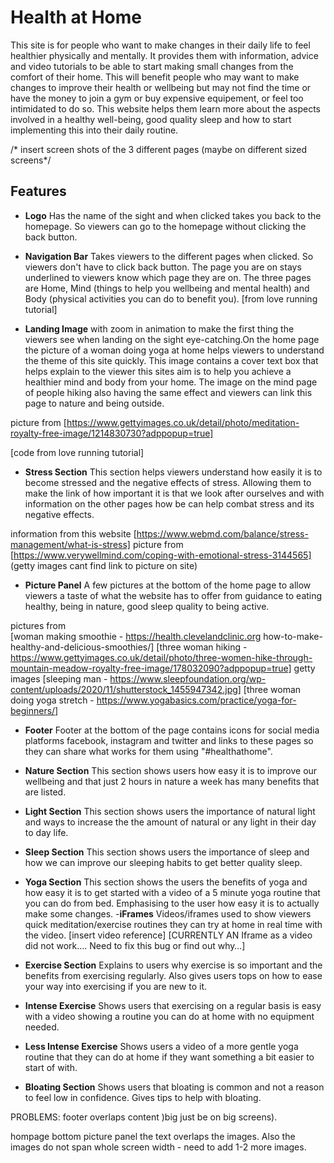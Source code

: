 # Health at Home

This site is for people who want to make changes in their daily life to feel healthier physically and mentally. It provides them with information, advice and video tutorials to be able to start making small changes from the comfort of their home. This will benefit people who may want to make changes to improve their health or wellbeing but may not find the time or have the money to join a gym or buy expensive equipement, or feel too intimidated to do so. This website helps them learn more about the aspects involved in a healthy well-being, good quality sleep and how to start implementing this into their daily routine.

/* insert screen shots of the 3 different pages (maybe on different sized screens*/

## Features

- __Logo__
Has the name of the sight and when clicked takes you back to the homepage. So viewers can go to the homepage without clicking the back button.

- __Navigation Bar__
Takes viewers to the different pages when clicked. So viewers don't have to click back button. The page you are on stays underlined to viewers know which page they are on. The three pages are Home, Mind (things to help you wellbeing and mental health) and Body (physical activities you can do to benefit you).
 [from love running tutorial]

- __Landing Image__
with zoom in animation to make the first thing the viewers see when landing on the sight eye-catching.On the home page the picture of a woman doing yoga at home helps viewers to understand the theme of this site quickly.
This image contains a cover text box that helps explain to the viewer this sites aim is to help you achieve a healthier mind and body from your home. 
The image on the mind page of people hiking also having the same effect and viewers can link this page to nature and being outside.

picture from  [https://www.gettyimages.co.uk/detail/photo/meditation-royalty-free-image/1214830730?adppopup=true]

[code from love running tutorial]

- __Stress Section__
This section helps viewers understand how easily it is to become stressed and the negative effects of stress. Allowing them to make the link of how important it is that we look after ourselves and with information on the other pages how be can help combat stress and its negative effects.

information from this website [https://www.webmd.com/balance/stress-management/what-is-stress]
picture from [https://www.verywellmind.com/coping-with-emotional-stress-3144565] (getty images cant find link to picture on site)

- __Picture Panel__
A few pictures at the bottom of the home page to allow viewers a taste of what the website has to offer from guidance to eating healthy, being in nature, good sleep quality to being active.

pictures from  
[woman making smoothie - https://health.clevelandclinic.org how-to-make-healthy-and-delicious-smoothies/]
[three woman hiking - https://www.gettyimages.co.uk/detail/photo/three-women-hike-through-mountain-meadow-royalty-free-image/178032090?adppopup=true] getty images
[sleeping man - https://www.sleepfoundation.org/wp-content/uploads/2020/11/shutterstock_1455947342.jpg]
[three woman doing yoga stretch - https://www.yogabasics.com/practice/yoga-for-beginners/]

- __Footer__
Footer at the bottom of the page contains icons for social media platforms facebook, instagram and twitter and links to these pages so they can share what works for them using "#healthathome".

- __Nature Section__
This section shows users how easy it is to improve our wellbeing and that just 2 hours in nature a week has many benefits that are listed.

- __Light Section__
This section shows users the importance of natural light and ways to increase the the amount of natural or any light in their day to day life.

- __Sleep Section__
This section shows users the importance of sleep and how we can improve our sleeping habits to get better quality sleep.

- __Yoga Section__
This section shows the users the benefits of yoga and how easy it is to get started with a video of a 5 minute yoga routine that you can do from bed. Emphasising to the user how easy it is to actually make some changes.
-__iFrames__
Videos/iframes used to show viewers quick meditation/exercise routines they can try at home in real time with the video. 
[insert video reference]
[CURRENTLY AN Iframe as a video did not work…. Need to fix this bug or find out why…]

- __Exercise Section__
Explains to users why exercise is so important and the benefits from exercising regularly. Also gives users tops on how to ease your way into exercising if you are new to it.

- __Intense Exercise__
Shows users that exercising on a regular basis is easy with a video showing a routine you can do at home with no equipment needed.

- __Less Intense Exercise__
Shows users a video of a more gentle yoga routine that they can do at home if they want something a bit easier to start of with.

- __Bloating Section__
Shows users that bloating is common and not a reason to feel low in confidence. Gives tips to help with bloating.



PROBLEMS:
footer overlaps content )big just be on big screens).

hompage bottom picture panel the text overlaps the images.
Also the images do not span whole screen width - need to add 1-2 more images.